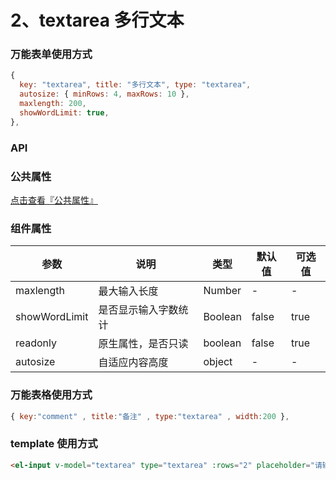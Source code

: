 # 2、textarea 多行文本

### 万能表单使用方式

```js
{
  key: "textarea", title: "多行文本", type: "textarea",
  autosize: { minRows: 4, maxRows: 10 },
  maxlength: 200,
  showWordLimit: true,
},
```

### API

### 公共属性

[点击查看『公共属性』](https://vkdoc.fsq.pub/admin/components/0%E3%80%81public.html)

### 组件属性

| 参数             | 说明                           | 类型    | 默认值  | 可选值 |
|------------------|-------------------------------|---------|--------|-------|
| maxlength            | 最大输入长度 | Number  | - | -  |
| showWordLimit          | 是否显示输入字数统计 | Boolean  | false | true |
| readonly          | 原生属性，是否只读  | boolean|  false | true |
| autosize      | 自适应内容高度 | object  | - | -  |

### 万能表格使用方式

```js
{ key:"comment" , title:"备注" , type:"textarea" , width:200 },
```

### template 使用方式

```html
<el-input v-model="textarea" type="textarea" :rows="2" placeholder="请输入内容"></el-input>
```
